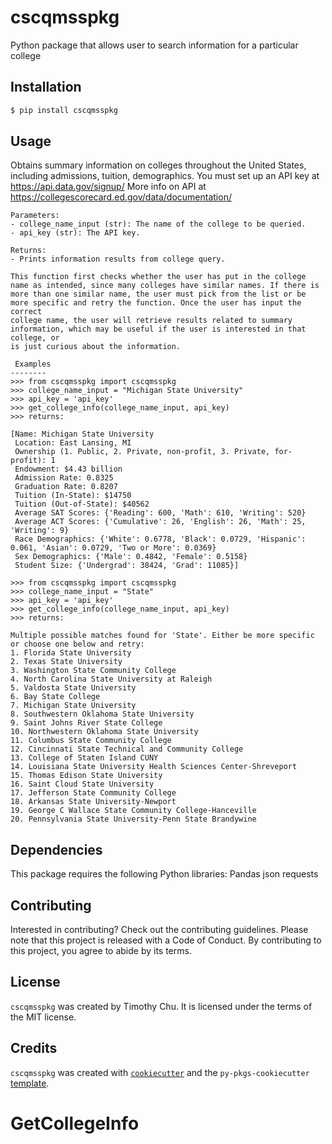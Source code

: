 # cscqmsspkg

Python package that allows user to search information for a particular college

## Installation

```bash
$ pip install cscqmsspkg
```

## Usage
 Obtains summary information on colleges throughout the United States, including admissions, tuition, demographics.
 You must set up an API key at https://api.data.gov/signup/
 More info on API at https://collegescorecard.ed.gov/data/documentation/

    Parameters:
    - college_name_input (str): The name of the college to be queried.
    - api_key (str): The API key.

    Returns:
    - Prints information results from college query.

    This function first checks whether the user has put in the college name as intended, since many colleges have similar names. If there is
    more than one similar name, the user must pick from the list or be more specific and retry the function. Once the user has input the correct
    college name, the user will retrieve results related to summary information, which may be useful if the user is interested in that college, or
    is just curious about the information. 

     Examples
    --------
    >>> from cscqmsspkg import cscqmsspkg
    >>> college_name_input = "Michigan State University"  
    >>> api_key = 'api_key'
    >>> get_college_info(college_name_input, api_key)
    >>> returns: 
    
    [Name: Michigan State University
     Location: East Lansing, MI
     Ownership (1. Public, 2. Private, non-profit, 3. Private, for-profit): 1
     Endowment: $4.43 billion
     Admission Rate: 0.8325
     Graduation Rate: 0.8207
     Tuition (In-State): $14750
     Tuition (Out-of-State): $40562
     Average SAT Scores: {'Reading': 600, 'Math': 610, 'Writing': 520}
     Average ACT Scores: {'Cumulative': 26, 'English': 26, 'Math': 25, 'Writing': 9}
     Race Demographics: {'White': 0.6778, 'Black': 0.0729, 'Hispanic': 0.061, 'Asian': 0.0729, 'Two or More': 0.0369}
     Sex Demographics: {'Male': 0.4842, 'Female': 0.5158}
     Student Size: {'Undergrad': 38424, 'Grad': 11085}]

    >>> from cscqmsspkg import cscqmsspkg
    >>> college_name_input = "State"  
    >>> api_key = 'api_key'
    >>> get_college_info(college_name_input, api_key)
    >>> returns: 

    Multiple possible matches found for 'State'. Either be more specific or choose one below and retry:
    1. Florida State University
    2. Texas State University
    3. Washington State Community College
    4. North Carolina State University at Raleigh
    5. Valdosta State University
    6. Bay State College
    7. Michigan State University
    8. Southwestern Oklahoma State University
    9. Saint Johns River State College
    10. Northwestern Oklahoma State University
    11. Columbus State Community College
    12. Cincinnati State Technical and Community College
    13. College of Staten Island CUNY
    14. Louisiana State University Health Sciences Center-Shreveport
    15. Thomas Edison State University
    16. Saint Cloud State University
    17. Jefferson State Community College
    18. Arkansas State University-Newport
    19. George C Wallace State Community College-Hanceville
    20. Pennsylvania State University-Penn State Brandywine

## Dependencies 
This package requires the following Python libraries:
    Pandas
    json
    requests

## Contributing

Interested in contributing? Check out the contributing guidelines. Please note that this project is released with a Code of Conduct. By contributing to this project, you agree to abide by its terms.

## License

`cscqmsspkg` was created by Timothy Chu. It is licensed under the terms of the MIT license.

## Credits

`cscqmsspkg` was created with [`cookiecutter`](https://cookiecutter.readthedocs.io/en/latest/) and the `py-pkgs-cookiecutter` [template](https://github.com/py-pkgs/py-pkgs-cookiecutter).
# GetCollegeInfo
